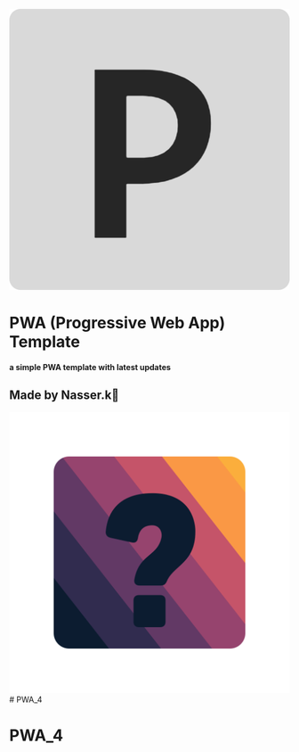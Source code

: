 ![Nasser image](./icons/splash.png)

#  PWA (Progressive Web App) Template

#### a simple PWA template with latest updates

##  Made by Nasser.k🥳


![Nasser image](./Nasser.svg)# PWA_4
# PWA_4
